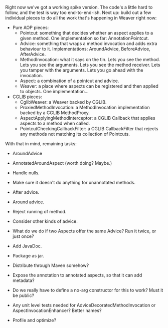Right now we've got a working spike version. The code's a little hard to follow, and the test is way too
end-to-end-ish. Next up: build out a few individual pieces to do all the work that's happening in Weaver
right now:

* Pure AOP pieces:
  * Pointcut: something that decides whether an aspect applies to a given method.
    One implementation so far: AnnotationPointcut.
  * Advice: something that wraps a method invocation and adds extra behaviour to it.
    Implementations: AroundAdvice, BeforeAdvice, AfterAdvice.
  * MethodInvocation: what it says on the tin. Lets you see the method. Lets you see the arguments.
    Lets you see the method receiver. Lets you tamper with the arguments.
    Lets you go ahead with the invocation.
  * Aspect: a combination of a pointcut and advice.
  * Weaver: a place where aspects can be registered and then applied to objects.
    One implementation...
* CGLIB pieces:
  * CglibWeaver: a Weaver backed by CGLIB.
  * ProxiedMethodInvocation: a MethodInvocation implementation backed by a CGLIB MethodProxy.
  * AspectApplyingMethodInterceptor: a CGLIB Callback that applies aspects to a method when called.
  * PointcutCheckingCallbackFilter: a CGLIB CallbackFilter that rejects any methods not matching its
    collection of Pointcuts.

With that in mind, remaining tasks:

* AroundAdvice
* AnnotatedAroundAspect (worth doing? Maybe.)

* Handle nulls.
* Make sure it doesn't do anything for unannotated methods.
* After advice.
* Around advice.
* Reject running of method.
* Consider other kinds of advice.
* What do we do if two Aspects offer the same Advice? Run it twice, or just once?
* Add JavaDoc.
* Package as jar.
* Distribute through Maven somehow?
* Expose the annotation to annotated aspects, so that it can add metadata?
* Do we really have to define a no-arg constructor for this to work? Must it be public?
* Any unit level tests needed for AdviceDecoratedMethodInvocation or AspectInvocationEnhancer? Better names?
* Profile and optimize?
